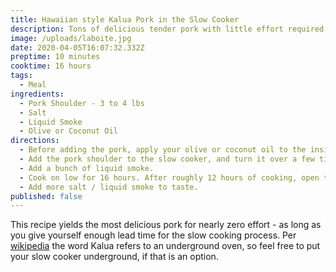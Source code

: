 ```yaml
---
title: Hawaiian style Kalua Pork in the Slow Cooker
description: Tons of delicious tender pork with little effort required
image: /uploads/laboite.jpg
date: 2020-04-05T16:07:32.332Z
preptime: 10 minutes
cooktime: 16 hours
tags:
  - Meal
ingredients:
  - Pork Shoulder - 3 to 4 lbs
  - Salt
  - Liquid Smoke
  - Olive or Coconut Oil
directions:
  - Before adding the pork, apply your olive or coconut oil to the inside of your slow cooker. Add generous amounts of salt to bottom of your slow cooker.
  - Add the pork shoulder to the slow cooker, and turn it over a few times to cover it with the salt you added to the basin. Add more salt as you see fit. 
  - Add a bunch of liquid smoke.
  - Cook on low for 16 hours. After roughly 12 hours of cooking, open the lid and shred the pork with a fork. 
  - Add more salt / liquid smoke to taste. 
published: false
---
```


This recipe yields the most delicious pork for nearly zero effort - as long as you give yourself enough lead time for the slow cooking process. Per [wikipedia](https://en.wikipedia.org/wiki/K%C4%81lua) the word Kalua refers to an underground oven, so feel free to put your slow cooker underground, if that is an option. 